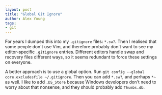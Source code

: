 ```yaml
---
layout: post
title: "Global Git Ignore"
author: Alex Young
tags:
- git
---
```


For years I dumped this into my `.gitignore` files: `*.sw?`.  Then I realised that some people don't use Vim, and therefore probably don't want to see my editor-specific `.gitignore` entries.  Different editors handle swap and recovery files different ways, so it seems redundant to force these settings on everyone.

A better approach is to use a global option.  Run `git config --global core.excludesfile ~/.gitignore`.  Then you can add `*.sw?`, and perhaps `*~` as well.  I like to add `.DS_Store` because Windows developers don't need to worry about that nonsense, and they should probably add `Thumbs.db`.
